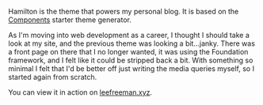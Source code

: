 Hamilton is the theme that powers my personal blog. It is based on the [Components](http://components.underscores.me/) starter theme generator.

As I'm moving into web development as a career, I thought I should take a look at my site, and the previous theme was looking a bit...janky. There was a front page on there that I no longer wanted, it was using the Foundation framework, and I felt like it could be stripped back a bit. With something so minimal I felt that I'd be better off just writing the media queries myself, so I started again from scratch.

You can view it in action on [leefreeman.xyz](https://leefreeman.xyz).
